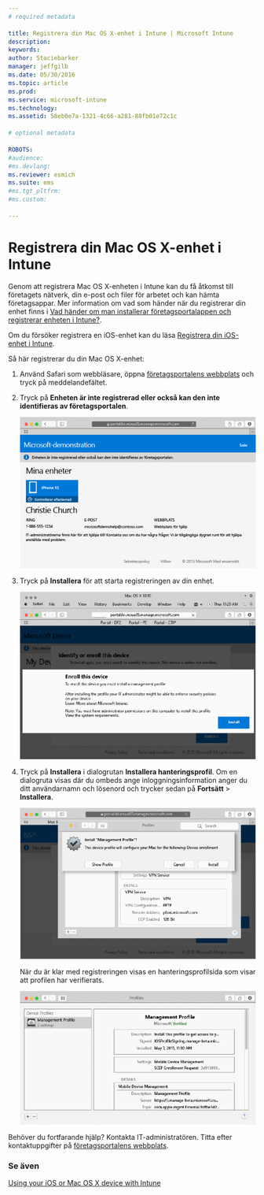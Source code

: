```yaml
---
# required metadata

title: Registrera din Mac OS X-enhet i Intune | Microsoft Intune
description:
keywords:
author: Staciebarker
manager: jeffgilb
ms.date: 05/30/2016
ms.topic: article
ms.prod:
ms.service: microsoft-intune
ms.technology:
ms.assetid: 58eb0e7a-1321-4c66-a281-88fb01e72c1c

# optional metadata

ROBOTS:
#audience:
#ms.devlang:
ms.reviewer: esmich
ms.suite: ems
#ms.tgt_pltfrm:
#ms.custom:

---
```



# Registrera din Mac OS X-enhet i Intune

Genom att registrera Mac OS X-enheten i Intune kan du få åtkomst till företagets nätverk, din e-post och filer för arbetet och kan hämta företagsappar. Mer information om vad som händer när du registrerar din enhet finns i [Vad händer om man installerar företagsportalappen och registrerar enheten i Intune?](what-happens-if-you-install-the-company-portal-app-and-enroll-your-device-in-intune-ios.md).

Om du försöker registrera en iOS-enhet kan du läsa [Registrera din iOS-enhet i Intune](enroll-your-device-in-intune-ios.md).


Så här registrerar du din Mac OS X-enhet:

1.  Använd Safari som webbläsare, öppna [företagsportalens webbplats](https://portal.manage.microsoft.com) och tryck på meddelandefältet.

2.  Tryck på **Enheten är inte registrerad eller också kan den inte identifieras av företagsportalen**.

    ![device-not-enrolled](./media/1-macosx-enroll-tap-enroll.png) 

3.  Tryck på **Installera** för att starta registreringen av din enhet.

    ![tap-install-to-enroll](./media/2-macosx-enroll--install-button.png) 

4.  Tryck på **Installera** i dialogrutan **Installera hanteringsprofil**. Om en dialogruta visas där du ombeds ange inloggningsinformation anger du ditt användarnamn och lösenord och trycker sedan på **Fortsätt** &gt; **Installera**.

    ![install-management-profile](./media/3-macosx-enroll-tap-install.png) 

    När du är klar med registreringen visas en hanteringsprofilsida som visar att profilen har verifierats.

    ![management-profile-verified](./media/4-macosx-enroll-done.png) 

Behöver du fortfarande hjälp? Kontakta IT-administratören. Titta efter kontaktuppgifter på [företagsportalens webbplats](http://portal.manage.microsoft.com).

### Se även
[Using your iOS or Mac OS X device with Intune](using-your-ios-or-mac-os-x-device-with-intune.md)

<!--HONumber=Jun16_HO2-->


